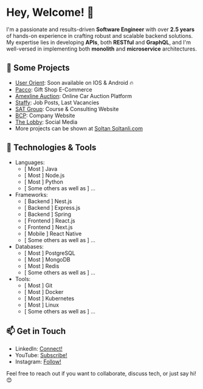 # Hey, Welcome! 👋

I'm a passionate and results-driven <b>Software Engineer</b> with over <b>2.5 years</b> of hands-on experience in crafting robust and scalable backend solutions. My expertise lies in developing <b>APIs</b>, both <b>RESTful</b> and <b>GraphQL</b>, and I'm well-versed in implementing both <b>monolith</b> and <b>microservice</b> architectures.

## 🔭 Some Projects

- [User Orient](https://userorient.com/): Soon available on IOS & Android 🔥
- [Pacco](https://pacco.az/): Gift Shop E-Commerce
- [Amexline Auction](https://amexlineauction.com/): Online Car Auction Platform
- [Staffy](https://staffy.az/): Job Posts, Last Vacancies
- [SAT Group](https://satgroup.az/): Course & Consulting Website
- [BCP](https://bcp.az/): Company Website
- [The Lobby](https://thelobbylifestyle.com/): Social Media
- More projects can be shown at [Soltan Soltanli.com](https://soltansoltanli.com/)

## 🌱 Technologies & Tools

- Languages: 
  - [ Most ] Java
  - [ Most ] Node.js
  - [ Most ] Python
  - [ Some others as well as ] ...
- Frameworks:
  - [ Backend ] Nest.js
  - [ Backend ] Express.js
  - [ Backend ] Spring
  - [ Frontend ] React.js
  - [ Frontend ] Next.js
  - [ Mobile ] React Native
  - [ Some others as well as ] ...
- Databases:
  - [ Most ] PostgreSQL
  - [ Most ] MongoDB
  - [ Most ] Redis
  - [ Some others as well as ] ...
- Tools:
  - [ Most ] Git
  - [ Most ] Docker
  - [ Most ] Kubernetes
  - [ Most ] Linux
  - [ Some others as well as ] ...

## 📫 Get in Touch

- LinkedIn: [Connect!](https://www.linkedin.com/in/soltansoltanli/)
- YouTube: [Subscribe!](https://www.youtube.com/@soltantalks/)
- Instagram: [Follow!](https://www.instagram.com/s01tan/)

Feel free to reach out if you want to collaborate, discuss tech, or just say hi! 😊
